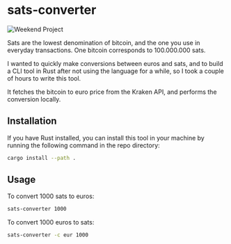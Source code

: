 # sats-converter

![Weekend Project](https://img.shields.io/badge/kind-weekend_project-blue)

Sats are the lowest denomination of bitcoin, and the one 
you use in everyday transactions. One bitcoin corresponds to 
100.000.000 sats.

I wanted to quickly make conversions between euros and sats,
and to build a CLI tool in Rust after not using the language for
a while, so I took a couple of hours to write this tool.

It fetches the bitcoin to euro price from the Kraken API, 
and performs the conversion locally.

## Installation

If you have Rust installed, you can install this tool
in your machine by running the following command in the repo directory:

```sh
cargo install --path .
```

## Usage

To convert 1000 sats to euros:

```sh
sats-converter 1000
```

To convert 1000 euros to sats:

```sh
sats-converter -c eur 1000
```






